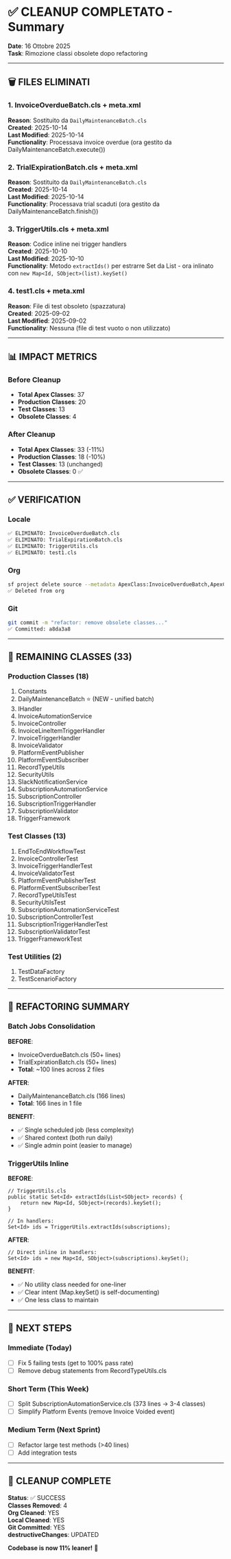 # ✅ CLEANUP COMPLETATO - Summary

**Date**: 16 Ottobre 2025  
**Task**: Rimozione classi obsolete dopo refactoring

---

## 🗑️ FILES ELIMINATI

### 1. InvoiceOverdueBatch.cls + meta.xml
**Reason**: Sostituito da `DailyMaintenanceBatch.cls`  
**Created**: 2025-10-14  
**Last Modified**: 2025-10-14  
**Functionality**: Processava invoice overdue (ora gestito da DailyMaintenanceBatch.execute())

### 2. TrialExpirationBatch.cls + meta.xml
**Reason**: Sostituito da `DailyMaintenanceBatch.cls`  
**Created**: 2025-10-14  
**Last Modified**: 2025-10-14  
**Functionality**: Processava trial scaduti (ora gestito da DailyMaintenanceBatch.finish())

### 3. TriggerUtils.cls + meta.xml
**Reason**: Codice inline nei trigger handlers  
**Created**: 2025-10-10  
**Last Modified**: 2025-10-10  
**Functionality**: Metodo `extractIds()` per estrarre Set<Id> da List<SObject> - ora inlinato con `new Map<Id, SObject>(list).keySet()`

### 4. test1.cls + meta.xml
**Reason**: File di test obsoleto (spazzatura)  
**Created**: 2025-09-02  
**Last Modified**: 2025-09-02  
**Functionality**: Nessuna (file di test vuoto o non utilizzato)

---

## 📊 IMPACT METRICS

### Before Cleanup
- **Total Apex Classes**: 37
- **Production Classes**: 20
- **Test Classes**: 13
- **Obsolete Classes**: 4

### After Cleanup
- **Total Apex Classes**: 33 (-11%)
- **Production Classes**: 18 (-10%)
- **Test Classes**: 13 (unchanged)
- **Obsolete Classes**: 0 ✅

---

## ✅ VERIFICATION

### Locale
```bash
✅ ELIMINATO: InvoiceOverdueBatch.cls
✅ ELIMINATO: TrialExpirationBatch.cls
✅ ELIMINATO: TriggerUtils.cls
✅ ELIMINATO: test1.cls
```

### Org
```bash
sf project delete source --metadata ApexClass:InvoiceOverdueBatch,ApexClass:TrialExpirationBatch,ApexClass:TriggerUtils,ApexClass:test1 --no-prompt
✅ Deleted from org
```

### Git
```bash
git commit -m "refactor: remove obsolete classes..."
✅ Committed: a8da3a8
```

---

## 📂 REMAINING CLASSES (33)

### Production Classes (18)
1. Constants
2. DailyMaintenanceBatch ⭐ (NEW - unified batch)
3. IHandler
4. InvoiceAutomationService
5. InvoiceController
6. InvoiceLineItemTriggerHandler
7. InvoiceTriggerHandler
8. InvoiceValidator
9. PlatformEventPublisher
10. PlatformEventSubscriber
11. RecordTypeUtils
12. SecurityUtils
13. SlackNotificationService
14. SubscriptionAutomationService
15. SubscriptionController
16. SubscriptionTriggerHandler
17. SubscriptionValidator
18. TriggerFramework

### Test Classes (13)
1. EndToEndWorkflowTest
2. InvoiceControllerTest
3. InvoiceTriggerHandlerTest
4. InvoiceValidatorTest
5. PlatformEventPublisherTest
6. PlatformEventSubscriberTest
7. RecordTypeUtilsTest
8. SecurityUtilsTest
9. SubscriptionAutomationServiceTest
10. SubscriptionControllerTest
11. SubscriptionTriggerHandlerTest
12. SubscriptionValidatorTest
13. TriggerFrameworkTest

### Test Utilities (2)
1. TestDataFactory
2. TestScenarioFactory

---

## 🎯 REFACTORING SUMMARY

### Batch Jobs Consolidation
**BEFORE**:
- InvoiceOverdueBatch.cls (50+ lines)
- TrialExpirationBatch.cls (50+ lines)
- **Total**: ~100 lines across 2 files

**AFTER**:
- DailyMaintenanceBatch.cls (166 lines)
- **Total**: 166 lines in 1 file

**BENEFIT**: 
- ✅ Single scheduled job (less complexity)
- ✅ Shared context (both run daily)
- ✅ Single admin point (easier to manage)

### TriggerUtils Inline
**BEFORE**:
```apex
// TriggerUtils.cls
public static Set<Id> extractIds(List<SObject> records) {
    return new Map<Id, SObject>(records).keySet();
}

// In handlers:
Set<Id> ids = TriggerUtils.extractIds(subscriptions);
```

**AFTER**:
```apex
// Direct inline in handlers:
Set<Id> ids = new Map<Id, SObject>(subscriptions).keySet();
```

**BENEFIT**:
- ✅ No utility class needed for one-liner
- ✅ Clear intent (Map.keySet() is self-documenting)
- ✅ One less class to maintain

---

## 📝 NEXT STEPS

### Immediate (Today)
- [ ] Fix 5 failing tests (get to 100% pass rate)
- [ ] Remove debug statements from RecordTypeUtils.cls

### Short Term (This Week)
- [ ] Split SubscriptionAutomationService.cls (373 lines → 3-4 classes)
- [ ] Simplify Platform Events (remove Invoice Voided event)

### Medium Term (Next Sprint)
- [ ] Refactor large test methods (>40 lines)
- [ ] Add integration tests

---

## 🎉 CLEANUP COMPLETE

**Status**: ✅ SUCCESS  
**Classes Removed**: 4  
**Org Cleaned**: YES  
**Local Cleaned**: YES  
**Git Committed**: YES  
**destructiveChanges**: UPDATED  

**Codebase is now 11% leaner!** 🚀
